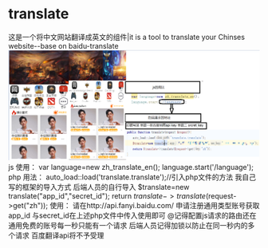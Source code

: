 # translate
这是一个将中文网站翻译成英文的组件|it is a tool to translate your Chinses website--base on baidu-translate
![Image text](https://raw.githubusercontent.com/JJawesomeJJ/translate/master/usage.png)
js 使用：
var language=new zh_translate_en();
language.start('/language');
php 用法：
auto_load::load('translate.translate');//引入php文件的方法 我自己写的框架的导入方式 后端人员的自行导入
$translate=new translate("app_id","secret_id");
return $translate->translate($request->get("zh"));
使用：
请在http://api.fanyi.baidu.com/ 
申请注册通用类型账号获取app_id 与secret_id在上述php文件中传入使用即可
@记得配置js请求的路由还在通用免费的账号每一秒只能有一个请求  后端人员记得加锁以防止在同一秒内的多个请求  百度翻译api将不予受理
            
